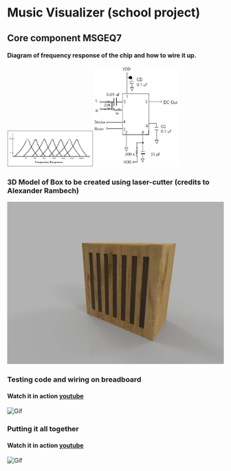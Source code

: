 # Music Visualizer (school project)

## Core component MSGEQ7
 
#### Diagram of frequency response of the chip and how to wire it up.

<img src=/asset/frequency_response.png width="200"><img src=/asset/chip.png width="200"><br>

### 3D Model of Box to be created using laser-cutter (credits to Alexander Rambech)

<img src=/asset/3Dmodel.jpg width="600"><br>


### Testing code and wiring on breadboard

#### Watch it in action [youtube](https://www.youtube.com/watch?v=euxjTesIGp0&feature=youtu.be)

![Gif](/asset/codeTest.gif)


### Putting it all together

#### Watch it in action [youtube](https://www.youtube.com/watch?v=euxjTesIGp0&feature=youtu.be)

![Gif](/asset/boxChill.gif)




